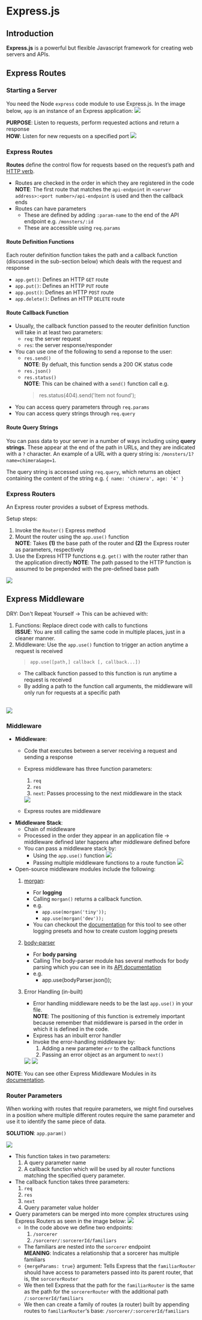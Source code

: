 # Express.js

## Introduction
**Express.js** is a powerful but flexible Javascript framework for creating web servers and APIs.

## Express Routes
### Starting a Server
You need the Node `express` code module to use Express.js. In the image below, `app` is an instance of an Express application:
<img src="../../course-images/Starting%20a%20Server%20with%20Express%20(Setup).png">

**PURPOSE**: Listen to requests, perform requested actions and return a response <br>
**HOW**: Listen for new requests on a specified port
<img src="../../course-images/Starting%20a%20Server%20with%20Express.png">

### Express Routes
**Routes** define the control flow for requests based on the request’s path and [HTTP verb](https://developer.mozilla.org/en-US/docs/Web/HTTP/Methods).
* Routes are checked in the order in which they are registered in the code
    **NOTE**: The first route that matches the `api-endpoint` in `<server address>:<port number>/api-endpoint` is used and then the callback ends
* Routes can have parameters
  * These are defined by adding `:param-name` to the end of the API endpoint e.g. `/monsters/:id`
  * These are accessible using `req.params`

#### Route Definition Functions
Each router definition function takes the path and a callback function (discussed in the sub-section below) which deals with the request and response
* `app.get()`: Defines an HTTP `GET` route
* `app.put()`: Defines an HTTP `PUT` route
* `app.post()`: Defines an HTTP `POST` route
* `app.delete()`: Defines an HTTP `DELETE` route

#### Route Callback Function
* Usually, the callback function passed to the reouter definition function will take in at least two parameters:
  * `req`: the server request
  * `res`: the server response/responder
* You can use one of the following to send a reponse to the user:
  * `res.send()`<br>
    **NOTE**: By defualt, this function sends a 200 OK status code
  * `res.json()`
  * `res.status()` <br>
    **NOTE**: This can be chained with a `send()` function call e.g.
    > res.status(404).send('Item not found');
* You can access query parameters through `req.params`
* You can access query strings through `req.query`

#### Route Query Strings
You can pass data to your server in a number of ways including using **query strings**. These appear at the end of the path in URLs, and they are indicated with a `?` character. An example of a URL with a query string is: `/monsters/1?name=chimera&age=1`.

The query string is accessed using `req.query`, which returns an object containing the content of the string e.g.
 `{ name: 'chimera', age: '4' }`

### Express Routers
An Express router provides a subset of Express methods.

Setup steps:
1. Invoke the `Router()` Express method
2. Mount the router using the `app.use()` function <br>
   **NOTE**: Takes **(1)** the base path of the router and **(2)** the Express router as parameters, respectively
3. Use the Express HTTP functions e.g. `get()` with the router rather than the application directly
   **NOTE**: The path passed to the HTTP function is assumed to be prepended with the pre-defined base path

<img src="../../course-images/Node%20Router%20Usage.png">


## Express Middleware

DRY: Don't Repeat Yourself → This can be achieved with:
1. Functions: Replace direct code with calls to functions <br>
   **ISSUE**: You are still calling the same code in multiple places, just in a cleaner manner.
2. Middleware: Use the `app.use()` function to trigger an action anytime a request is received
   > `app.use([path,] callback [, callback...])`
   * The callback function passed to this function is run anytime a request is received
   * By adding a path to the function call arguments, the middleware will only run for requests at a specific path

<br>
<img src="../../course-images/DRY%20Principles.png">

### Middleware
* **Middleware**:
  * Code that executes between a server receiving a request and sending a response
  * Express middleware has three function parameters:
    1. `req`
    2. `res`
    3. `next`: Passes processing to the next middleware in the stack
   
    <img src="../../course-images/Sample%20Middleware%20Function.png">

  * Express routes are middleware
* **Middleware Stack**:
  * Chain of middleware
  * Processed in the order they appear in an application file → middleware defined later happens after middleware defined before
  * You can pass a middleware stack by:
    * Using the `app.use()` function 
      <img src="../../course-images/Sample%20Middleware%20Stack%20Usage%20-%20app.use().png">
    * Passing multiple middleware functions to a route function
      <img src="../../course-images/Sample%20Middleware%20Stack%20Usage.png">
* Open-source middleware modules include the following:
  1. [morgan](https://github.com/expressjs/morgan):
     * For **logging**
     * Calling `morgan()` returns a callback function. 
     * e.g.
       * `app.use(morgan('tiny'));`
       * `app.use(morgan('dev'));`
     * You can checkout the [documentation](https://github.com/expressjs/morgan#api) for this tool to see other logging presets and how to create custom logging presets
  2. [body-parser](https://github.com/expressjs/body-parser#body-parser)
     * For **body parsing**
     * Calling The body-parser module has several methods for body parsing which you can see in its [API documentation](https://github.com/expressjs/body-parser#api)
     * e.g.
       * app.use(bodyParser.json());
  3. Error Handling (in-built)
     * Error handling middleware needs to be the last `app.use()` in your file. <br>
        **NOTE**: The positioning of this function is extremely important because remember that middleware is parsed in the order in which it is defined in the code. 
     * Express has an inbuilt error handler
     * Invoke the error-handling middleware by:
       1. Adding a new parameter `err` to the callback functions
       2. Passing an error object as an argument to `next()`
  
      <img src="../../course-images/Error%20Handling%20Middleware%20-%20Setup.png">
      <img src="../../course-images/Error%20Handling%20Middleware%20-%20Usage.png">

**NOTE**: You can see other Express Middleware Modules in its [documentation](https://expressjs.com/en/resources/middleware.html).

### Router Parameters
When working with routes that require parameters, we might find ourselves in a position where multiple different routes require the same parameter and use it to identify the same piece of data.

**SOLUTION**: `app.param()`

<img src="../../course-images/app.param()%20function.png">

* This function takes in two parameters:
  1. A query parameter name
  2. A callback function which will be used by all router functions matching the specified query parameter.
* The callback function takes three parameters:
  1. `req`
  2. `res`
  3. `next`
  4. Query parameter value holder
* Query parameters can be merged into more complex structures using Express Routers as seen in the image below:
  <img src="../../course-images/Router%20Parameter%20Merging.png">
  * In the code above we define two endpoints:
    1. `/sorcerer`
    2. `/sorcerer/:sorcererId/familiars`
  * The familiars are nested into the `sorcerer` endpoint
    <br>
    **MEANING**: Indicates a relationship that a sorcerer has multiple familiars
  * `{mergeParams: true}` argument: Tells Express that the `familiarRouter` should have access to parameters passed into its parent router, that is, the `sorcererRouter`
  * We then tell Express that the path for the `familiarRouter` is the same as the path for the `sorcererRouter` with the additional path `/:sorcererId/familiars`
  * We then can create a family of routes (a router) built by appending routes to `familiarRouter`‘s base: `/sorcerer/:sorcererId/familiars`




